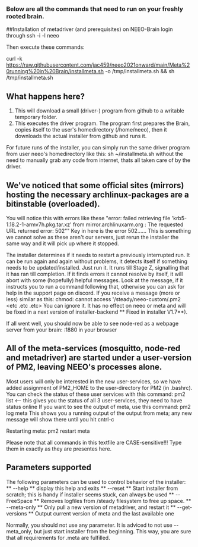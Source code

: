 
### Below are all the commands that need to run on your freshly rooted brain.

##Installation of metadriver (and prerequisites) on NEEO-Brain 
login through ssh -i <key-ending with id_rsa> -l neeo

Then execute these commands:

  curl -k https://raw.githubusercontent.com/jac459/neeo2021onward/main/Meta%20running%20in%20Brain/installmeta.sh -o /tmp/installmeta.sh && sh /tmp/installmeta.sh 


## What happens here?
1) This will download a small (driver-) program from github to a writable temporary folder.
2) This executes the driver program.
   The program first prepares the Brain, copies itself to the user's homedirectory (/home/neeo), then it
   downloads the actual installer from github and runs it.

For future runs of the installer, you can simply run the same driver program from user neeo's homedirectory like this:
    sh ~/installmeta.sh without the need to manually grab any code from internet, thats all taken care of by the driver.

## We've noticed that some official sites (mirrors) hosting the necessary archlinux-packages are a bitinstable (overloaded).
You will notice this with errors like these 
"error: failed retrieving file 'krb5-1.18.2-1-armv7h.pkg.tar.xz' from mirror.archlinuxarm.org : The requested URL returned error: 502""
Key in here is the error 502......  This is something we cannot solve as these aren't our servers, just rerun the installer the same way and it will pick up where it stopped.

The installer determines if it needs to restart a previously interrupted run. It can be run again and again without problems, it detects itself if something needs to be updated/installed. 
Just run it. It runs till Stage Z, signalling that it has ran till completion. If it finds errors it cannot resolve by itself, it will abort with some (hopefully) helpful messages.
Look at the message, if it instructs you to run a command following that, otherwise you can ask for help in the support page on discord.
If you receive a message (more or less) similar as this:
chmod: cannot access '/steady/neeo-custom/.pm2   <etc .etc .etc>
You can ignore it. It has  no effect on neeo or meta and will be fixed in a next version of installer-backend ** Fixed in installer V1.7**). 

If all went well, you should now be able to see node-red as a webpage server from your brain: <IP-address Brain>:1880 in your browser


## All of the meta-services (mosquitto, node-red and metadriver) are started under a user-version of PM2, leaving NEEO's processes alone. 
Most users will only be interested in the new user-services, so we have added assignment of PM2_HOME to the user-directory for PM2 (in .bashrc). 
You can check the status of these user services with this command:
pm2 list <-- this gives you the status of all 3 user-services, they need to have status online
If you want to see the output of meta, use this command:
pm2 log meta
This shows you a running output of the output from meta; any new message will show there until you hit cntrl-c

Restarting meta:
pm2 restart meta

Please note that all commands in this textfile are CASE-sensitive!!! Type them in exactly as they are presentes here. 

## Parameters supported

The following parameters can be used to control behavior of the installer:  
  ** --help **            display this help and exits
  ** --reset **           Start installer from scratch; this is handy if installer seems stuck, can always be used
  ** --FreeSpace **     Removes logfiles from /steady filesystem to free up space. 
  ** --meta-only **       Only pull a new version of metadriver, and restart it
  ** --get-versions **    Output current version of meta and the last available one

Normally, you should not use any parameter. It is adviced to not use --meta_only, but just start installer from the beginning.
This way, you are sure that all requirements for .meta are fulfilled.
